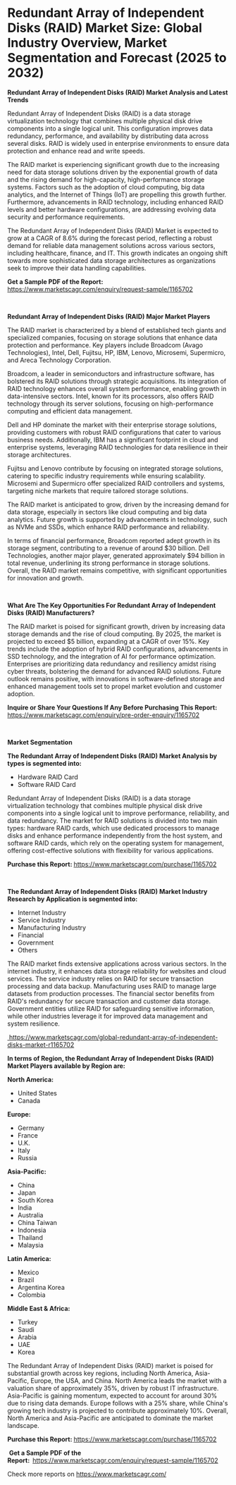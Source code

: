 <p><h1>Redundant Array of Independent Disks (RAID) Market Size: Global Industry Overview, Market Segmentation and Forecast (2025 to 2032)</h1></p><p><strong>Redundant Array of Independent Disks (RAID) Market Analysis and Latest Trends</strong></p>
<p><p>Redundant Array of Independent Disks (RAID) is a data storage virtualization technology that combines multiple physical disk drive components into a single logical unit. This configuration improves data redundancy, performance, and availability by distributing data across several disks. RAID is widely used in enterprise environments to ensure data protection and enhance read and write speeds.</p><p>The RAID market is experiencing significant growth due to the increasing need for data storage solutions driven by the exponential growth of data and the rising demand for high-capacity, high-performance storage systems. Factors such as the adoption of cloud computing, big data analytics, and the Internet of Things (IoT) are propelling this growth further. Furthermore, advancements in RAID technology, including enhanced RAID levels and better hardware configurations, are addressing evolving data security and performance requirements.</p><p>The Redundant Array of Independent Disks (RAID) Market is expected to grow at a CAGR of 8.6% during the forecast period, reflecting a robust demand for reliable data management solutions across various sectors, including healthcare, finance, and IT. This growth indicates an ongoing shift towards more sophisticated data storage architectures as organizations seek to improve their data handling capabilities.</p></p>
<p><strong>Get a Sample PDF of the Report:&nbsp;</strong> <a href="https://www.marketscagr.com/enquiry/request-sample/1165702?utm_campaign=2987&utm_medium=2&utm_source=Github&utm_content=ia&utm_term=06042025&utm_id=redundant-array-of-independent-disks-raid">https://www.marketscagr.com/enquiry/request-sample/1165702</a></p>
<p>&nbsp;</p>
<p><strong>Redundant Array of Independent Disks (RAID) Major Market Players</strong></p>
<p><p>The RAID market is characterized by a blend of established tech giants and specialized companies, focusing on storage solutions that enhance data protection and performance. Key players include Broadcom (Avago Technologies), Intel, Dell, Fujitsu, HP, IBM, Lenovo, Microsemi, Supermicro, and Areca Technology Corporation.</p><p>Broadcom, a leader in semiconductors and infrastructure software, has bolstered its RAID solutions through strategic acquisitions. Its integration of RAID technology enhances overall system performance, enabling growth in data-intensive sectors. Intel, known for its processors, also offers RAID technology through its server solutions, focusing on high-performance computing and efficient data management.</p><p>Dell and HP dominate the market with their enterprise storage solutions, providing customers with robust RAID configurations that cater to various business needs. Additionally, IBM has a significant footprint in cloud and enterprise systems, leveraging RAID technologies for data resilience in their storage architectures.</p><p>Fujitsu and Lenovo contribute by focusing on integrated storage solutions, catering to specific industry requirements while ensuring scalability. Microsemi and Supermicro offer specialized RAID controllers and systems, targeting niche markets that require tailored storage solutions.</p><p>The RAID market is anticipated to grow, driven by the increasing demand for data storage, especially in sectors like cloud computing and big data analytics. Future growth is supported by advancements in technology, such as NVMe and SSDs, which enhance RAID performance and reliability.</p><p>In terms of financial performance, Broadcom reported adept growth in its storage segment, contributing to a revenue of around $30 billion. Dell Technologies, another major player, generated approximately $94 billion in total revenue, underlining its strong performance in storage solutions. Overall, the RAID market remains competitive, with significant opportunities for innovation and growth.</p></p>
<p>&nbsp;</p>
<p><strong>What Are The Key Opportunities For Redundant Array of Independent Disks (RAID) Manufacturers?</strong></p>
<p><p>The RAID market is poised for significant growth, driven by increasing data storage demands and the rise of cloud computing. By 2025, the market is projected to exceed $5 billion, expanding at a CAGR of over 15%. Key trends include the adoption of hybrid RAID configurations, advancements in SSD technology, and the integration of AI for performance optimization. Enterprises are prioritizing data redundancy and resiliency amidst rising cyber threats, bolstering the demand for advanced RAID solutions. Future outlook remains positive, with innovations in software-defined storage and enhanced management tools set to propel market evolution and customer adoption.</p></p>
<p><strong>Inquire or Share Your Questions If Any Before Purchasing This Report:</strong> <a href="https://www.marketscagr.com/enquiry/pre-order-enquiry/1165702?utm_campaign=2987&utm_medium=2&utm_source=Github&utm_content=ia&utm_term=06042025&utm_id=redundant-array-of-independent-disks-raid">https://www.marketscagr.com/enquiry/pre-order-enquiry/1165702</a></p>
<p>&nbsp;</p>
<p><strong>Market Segmentation</strong></p>
<p><strong>The Redundant Array of Independent Disks (RAID) Market Analysis by types is segmented into:</strong></p>
<p><ul><li>Hardware RAID Card</li><li>Software RAID Card</li></ul></p>
<p><p>Redundant Array of Independent Disks (RAID) is a data storage virtualization technology that combines multiple physical disk drive components into a single logical unit to improve performance, reliability, and data redundancy. The market for RAID solutions is divided into two main types: hardware RAID cards, which use dedicated processors to manage disks and enhance performance independently from the host system, and software RAID cards, which rely on the operating system for management, offering cost-effective solutions with flexibility for various applications.</p></p>
<p><strong>Purchase this Report:&nbsp;</strong><a href="https://www.marketscagr.com/purchase/1165702?utm_campaign=2987&utm_medium=2&utm_source=Github&utm_content=ia&utm_term=06042025&utm_id=redundant-array-of-independent-disks-raid">https://www.marketscagr.com/purchase/1165702</a></p>
<p>&nbsp;</p>
<p><strong>The Redundant Array of Independent Disks (RAID) Market Industry Research by Application is segmented into:</strong></p>
<p><ul><li>Internet Industry</li><li>Service Industry</li><li>Manufacturing Industry</li><li>Financial</li><li>Government</li><li>Others</li></ul></p>
<p><p>The RAID market finds extensive applications across various sectors. In the internet industry, it enhances data storage reliability for websites and cloud services. The service industry relies on RAID for secure transaction processing and data backup. Manufacturing uses RAID to manage large datasets from production processes. The financial sector benefits from RAID's redundancy for secure transaction and customer data storage. Government entities utilize RAID for safeguarding sensitive information, while other industries leverage it for improved data management and system resilience.</p></p>
<p><a href="https://www.marketscagr.com/global-redundant-array-of-independent-disks-market-r1165702?utm_campaign=2987&utm_medium=2&utm_source=Github&utm_content=ia&utm_term=06042025&utm_id=redundant-array-of-independent-disks-raid">&nbsp;https://www.marketscagr.com/global-redundant-array-of-independent-disks-market-r1165702</a></p>
<p><strong>In terms of Region, the Redundant Array of Independent Disks (RAID) Market Players available by Region are:</strong></p>
<p>
    <p> <strong> North America: </strong>
        <ul>
            <li>United States</li>
            <li>Canada</li>
        </ul>
        </p> 
    <p> <strong> Europe: </strong>
        <ul>
            <li>Germany</li>
            <li>France</li>
            <li>U.K.</li>
            <li>Italy</li>
            <li>Russia</li>
        </ul>
        </p> 
    <p> <strong> Asia-Pacific: </strong>
        <ul>
            <li>China</li>
            <li>Japan</li>
            <li>South Korea</li>
            <li>India</li>
            <li>Australia</li>
            <li>China Taiwan</li>
            <li>Indonesia</li>
            <li>Thailand</li>
            <li>Malaysia</li>
        </ul>
        </p> 
    <p> <strong> Latin America: </strong>
        <ul>
            <li>Mexico</li>
            <li>Brazil</li>
            <li>Argentina Korea</li>
            <li>Colombia</li>
        </ul>
        </p> 
    <p> <strong> Middle East & Africa: </strong>
        <ul>
            <li>Turkey</li>
            <li>Saudi</li>
            <li>Arabia</li>
            <li>UAE</li>
            <li>Korea</li>
        </ul>
    </p>
    </p>
<p><p>The Redundant Array of Independent Disks (RAID) market is poised for substantial growth across key regions, including North America, Asia-Pacific, Europe, the USA, and China. North America leads the market with a valuation share of approximately 35%, driven by robust IT infrastructure. Asia-Pacific is gaining momentum, expected to account for around 30% due to rising data demands. Europe follows with a 25% share, while China's growing tech industry is projected to contribute approximately 10%. Overall, North America and Asia-Pacific are anticipated to dominate the market landscape.</p></p>
<p><strong>Purchase this Report: </strong><a href="https://www.marketscagr.com/purchase/1165702?utm_campaign=2987&utm_medium=2&utm_source=Github&utm_content=ia&utm_term=06042025&utm_id=redundant-array-of-independent-disks-raid">https://www.marketscagr.com/purchase/1165702</a></p>
<p>&nbsp;<strong>Get a Sample PDF of the Report:&nbsp;&nbsp;</strong><a href="https://www.marketscagr.com/enquiry/request-sample/1165702?utm_campaign=2987&utm_medium=2&utm_source=Github&utm_content=ia&utm_term=06042025&utm_id=redundant-array-of-independent-disks-raid">https://www.marketscagr.com/enquiry/request-sample/1165702</a></p>
<p><strong></strong></p>
<p>Check more reports on <a href="https://www.marketscagr.com/?utm_campaign=2987&utm_medium=2&utm_source=Github&utm_content=ia&utm_term=06042025&utm_id=redundant-array-of-independent-disks-raid">https://www.marketscagr.com/</a></p>